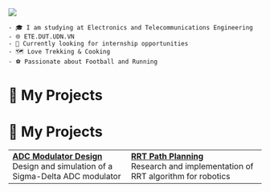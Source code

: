 <img src="https://readme-typing-svg.herokuapp.com/?font=Righteous&size=35&center=true&vCenter=true&width=1000&height=70&duration=3000&lines=Hi+There!+👋;+I'm+Ba+Thanh;Electronics+and+Telecommunications+Engineering;" />

```
- 🎓 I am studying at Electronics and Telecommunications Engineering
- 🌐 ETE.DUT.UDN.VN
- 🔧 Currently looking for internship opportunities  
- 🗺 Love Trekking & Cooking
- ⚽ Passionate about Football and Running
```
# 📌 My Projects  
# 🚀 My Projects

<table>
  <tr>
    <td>
      <a href="https://github.com/bathanh0309/ADC_Modulator_Design">
        <b>ADC Modulator Design</b>
      </a><br/>
      Design and simulation of a Sigma-Delta ADC modulator
    </td>
    <td>
      <a href="https://github.com/bathanh0309/Reasearch_Algorithm_RRT">
        <b>RRT Path Planning</b>
      </a><br/>
      Research and implementation of RRT algorithm for robotics
    </td>
  </tr>
</table>
